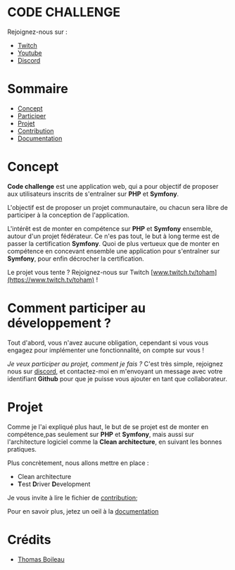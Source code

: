 CODE CHALLENGE
==============

Rejoignez-nous sur :
* [Twitch](https://www.twitch.tv/toham)
* [Youtube](https://www.youtube.com/c/ThomasBoileau)
* [Discord](https://discord.gg/AMd6d4a)

# Sommaire
* [Concept](#concept)
* [Participer](#comment-participer-au-dveloppement-)
* [Projet](#projet)
* [Contribution](CONTRIBUTION.md)
* [Documentation](docs/index.md)

# Concept
**Code challenge** est une application web, qui a pour objectif de proposer aux utilisateurs inscrits de s'entraîner sur **PHP** et **Symfony**.

L'objectif est de proposer un projet communautaire, ou chacun sera libre de participer à la conception de l'application.

L'intérêt est de monter en compétence sur **PHP** et **Symfony** ensemble, autour d'un projet fédérateur. Ce n'es pas tout, le but à long terme est de passer la certification **Symfony**.
Quoi de plus vertueux que de monter en compétence en concevant ensemble une application pour s'entraîner sur **Symfony**, pour enfin décrocher la certification.

Le projet vous tente ? Rejoignez-nous sur Twitch [www.twitch.tv/toham](https://www.twitch.tv/toham) !

# Comment participer au développement ?
Tout d'abord, vous n'avez aucune obligation, cependant si vous vous engagez pour implémenter une fonctionnalité, on compte sur vous !

*Je veux participer au projet, comment je fais ?* C'est très simple, rejoignez nous sur [discord](https://discord.gg/AMd6d4a), et contactez-moi en m'envoyant un message avec votre identifiant **Github** pour que je puisse vous ajouter en tant que collaborateur.

# Projet
Comme je l'ai expliqué plus haut, le but de se projet est de monter en compétence,pas seulement sur **PHP** et **Symfony**, mais aussi sur l'architecture logiciel comme la **Clean architecture**, en suivant les bonnes pratiques.

Plus concrètement, nous allons mettre en place :
* Clean architecture
* **T**est **D**river **D**evelopment

Je vous invite à lire le fichier de [contribution](CONTRIBUTION.md);

Pour en savoir plus, jetez un oeil à la [documentation](docs/index.md)

# Crédits

* [Thomas Boileau](https://github.com/TBoileau)
